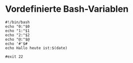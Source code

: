 # Vordefinierte Bash-Variablen


```
#!/bin/bash
echo "0:"$0
echo "1:"$1
echo "2:"$2
echo "@:"$@
echo '#'$#
echo Hallo heute ist:$(date)

#exit 22
```
